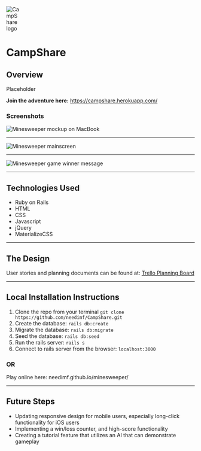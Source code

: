 <img src="https://i.imgur.com/qbuQcBU.png" alt="CampShare logo" style="max-width: 7%;"/>

# CampShare

## Overview

Placeholder

**Join the adventure here:** https://campshare.herokuapp.com/

### Screenshots

<img src="https://i.imgur.com/lXMG1DM.png"
     alt="Minesweeper mockup on MacBook"
     style="margin: 0 auto; max-width: 80%;" />

---

<img src="https://i.imgur.com/YHbno38.png"
     alt="Minesweeper mainscreen"
     style="margin: 0 auto; max-width: 80%;" />

---

<img src="https://i.imgur.com/HbRmzA7.png"
     alt="Minesweeper game winner message"
     style="margin: 0 auto; max-width: 80%;" />

---

## Technologies Used

- Ruby on Rails
- HTML
- CSS
- Javascript
- jQuery
- MaterializeCSS

---

## The Design

User stories and planning documents can be found at: [Trello Planning Board](https://trello.com/b/8PT5b0s0/camp-crud-app)

---

## Local Installation Instructions

1. Clone the repo from your terminal ```git clone https://github.com/needimf/CampShare.git```
2. Create the database: ```rails db:create```
3. Migrate the database: ```rails db:migrate```
4. Seed the database: ```rails db:seed```
5. Run the rails server: ```rails s```
6. Connect to rails server from the browser: ```localhost:3000```

### OR

Play online here: needimf.github.io/minesweeper/

---

## Future Steps

- Updating responsive design for mobile users, especially long-click functionality for iOS users
- Implementing a win/loss counter, and high-score functionality
- Creating a tutorial feature that utilizes an AI that can demonstrate gameplay